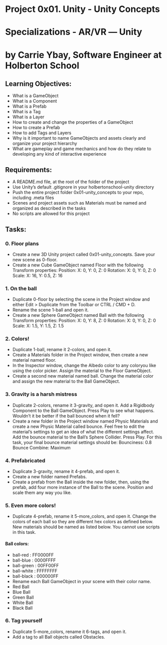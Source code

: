 # Project 0x01. Unity - Unity Concepts
# Specializations - AR/VR ― Unity
# by Carrie Ybay, Software Engineer at Holberton School

## Learning Objectives:
* What is a GameObject
* What is a Component
* What is a Prefab
* What is a Tag
* What is a Layer
* How to create and change the properties of a GameObject
* How to create a Prefab
* How to add Tags and Layers
* Why is it important to name GameObjects and assets clearly and organize your project hierarchy
* What are gameplay and game mechanics and how do they relate to developing any kind of interactive experience

## Requirements:
* A README.md file, at the root of the folder of the project
* Use Unity’s default .gitignore in your holbertonschool-unity directory
* Push the entire project folder 0x01-unity_concepts to your repo, including .meta files
* Scenes and project assets such as Materials must be named and organized as described in the tasks
* No scripts are allowed for this project

## Tasks:
### 0. Floor plans
* Create a new 3D Unity project called 0x01-unity_concepts. Save your new scene as 0-floor.
* Create a new Cube GameObject named Floor with the following Transform properties:
Position: X: 0, Y: 0, Z: 0
Rotation: X: 0, Y: 0, Z: 0
Scale: X: 16, Y: 0.5, Z: 16

### 1. On the ball
* Duplicate 0-floor by selecting the scene in the Project window and either Edit > Duplicate from the Toolbar or CTRL / CMD + D. 
* Rename the scene 1-ball and open it. 
* Create a new Sphere GameObject named Ball with the following Transform properties:
Position: X: 0, Y: 8, Z: 0
Rotation: X: 0, Y: 0, Z: 0
Scale: X: 1.5, Y: 1.5, Z: 1.5

### 2. Colors!
* Duplicate 1-ball, rename it 2-colors, and open it.
* Create a Materials folder in the Project window, then create a new material named floor.
* In the Inspector window, change the Albedo color to any coloryou like using the color picker. Assign the material to the Floor GameObject.
* Create a second new material named ball. Change the material color and assign the new material to the Ball GameObject.

### 3. Gravity is a harsh mistress
* Duplicate 2-colors, rename it 3-gravity, and open it. Add a Rigidbody Component to the Ball GameObject. Press Play to see what happens. Wouldn’t it be better if the ball bounced when it fell?
* Create a new folder in the Project window named Physic Materials and create a new Physic Material called bounce. Feel free to edit the material’s settings to get an idea of what the different settings affect. Add the bounce material to the Ball’s Sphere Collider. Press Play. For this task, your final bounce material settings should be:
Bounciness: 0.8
Bounce Combine: Maximum

### 4. Prefabricated
* Duplicate 3-gravity, rename it 4-prefab, and open it.
* Create a new folder named Prefabs.
* Create a prefab from the Ball inside the new folder, then, using the prefab, add four more instance of the Ball to the scene. Position and scale them any way you like.

### 5. Even more colors!
* Duplicate 4-prefab, rename it 5-more_colors, and open it. Change the colors of each ball so they are different hex colors as defined below. 
New materials should be named as listed below. You cannot use scripts in this task.
#### Ball colors:
* ball-red : FF0000FF
* ball-blue : 0000FFFF
* ball-green : 00FF00FF
* ball-white : FFFFFFFF
* ball-black : 000000FF
* Rename each Ball GameObject in your scene with their color name.
* Red Ball
* Blue Ball
* Green Ball
* White Ball
* Black Ball

### 6. Tag yourself
* Duplicate 5-more_colors, rename it 6-tags, and open it.
* Add a tag to all Ball objects called Obstacles.


